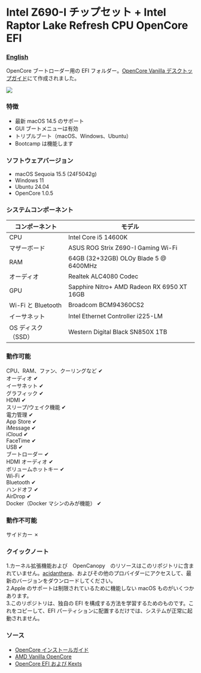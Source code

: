 # Intel Z690-I チップセット + Intel Raptor Lake Refresh CPU OpenCore EFI

### [English](https://github.com/joemmetry/opencore-strixz690i/blob/master/README.EN.md)

OpenCore ブートローダー用の EFI フォルダー。[OpenCore Vanilla デスクトップガイド](https://khronokernel-2.gitbook.io/opencore-vanilla-desktop-guide/)にて作成されました。

<img src = "https://scontent.fmnl17-2.fna.fbcdn.net/v/t1.6435-9/206743122_10216513288344107_3539624459220602424_n.jpg?_nc_cat=109&_nc_rgb565=1&ccb=1-3&_nc_sid=0debeb&_nc_ohc=GIahA9UCavwAX-0qNjY&_nc_ht=scontent.fmnl17-2.fna&oh=26a8b3847e6d7f8eaf644a7e4826a00f&oe=60F11940" />

### 特徴

- 最新 macOS 14.5 のサポート
- GUI ブートメニューは有効
- トリプルブート（macOS、Windows、Ubuntu）
- Bootcamp は機能します

### ソフトウェアバージョン

- macOS Sequoia 15.5 (24F5042g)
- Windows 11
- Ubuntu 24.04
- OpenCore 1.0.5

### システムコンポーネント

| **コンポーネント** | **モデル**                             |
| ------------------ | -----------------------------------------------|
| CPU                | Intel Core i5 14600K                           |
| マザーボード         | ASUS ROG Strix Z690-I Gaming Wi-Fi             |
| RAM                | 64GB (32+32GB) OLOy Blade 5 @ 6400MHz          |
| オーディオ           | Realtek ALC4080 Codec                         |
| GPU                | Sapphire Nitro+ AMD Radeon RX 6950 XT 16GB     |
| Wi-Fi と Bluetooth | Broadcom BCM94360CS2                           |
| イーサネット         | Intel Ethernet Controller i225-LM              |
| OS ディスク（SSD）   | Western Digital Black SN850X 1TB               |

### 動作可能

CPU、RAM、ファン、クーリングなど ✔<br/>
オーディオ ✔<br/>
イーサネット ✔<br/>
グラフィック ✔<br/>
HDMI ✔<br/>
スリープ/ウェイク機能 ✔<br/>
電力管理 ✔<br/>
App Store ✔<br/>
iMessage ✔<br/>
iCloud ✔<br/>
FaceTime ✔<br/>
USB ✔<br/>
ブートローダー ✔<br/>
HDMI オーディオ ✔<br/>
ボリュームホットキー ✔<br/>
Wi-Fi ✔<br/>
Bluetooth ✔<br/>
ハンドオフ ✔<br/>
AirDrop ✔<br/>
Docker（Docker マシンのみが機能） ✔<br/>

### 動作不可能

サイドカー ✗<br/>

### クイックノート

1.カーネル拡張機能および　OpenCanopy　のリソースはこのリポジトリに含まれていません。[acidanthera](https://github.com/acidanthera)、およびその他のプロバイダーにアクセスして、最新のバージョンをダウンロードしてください。<br/>
2.Apple のサポートは制限されているために機能しない macOS ものがいくつかあります。 <br/> 3.このリポジトリは、独自の EFI を構成する方法を学習するためのものです。これをコピーして、EFI パーティションに配置するだけでは、システムが正常に起動されません。<br/>

### ソース

- [OpenCore インストールガイド](https://dortania.github.io/OpenCore-Install-Guide/)
- [AMD Vanilla OpenCore](https://github.com/AMD-OSX/AMD_Vanilla)
- [OpenCore EFI および Kexts](https://dortania.github.io/builds/)
